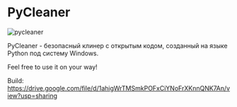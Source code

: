 # PyCleaner
![pycleaner](https://user-images.githubusercontent.com/35878165/190924921-ad501d5a-b9e3-4006-9517-e860abdcc03e.PNG)

PyCleaner - безопасный клинер с открытым кодом, 
созданный на языке Python под систему Windows. 

Feel free to use it on your way!

Build: https://drive.google.com/file/d/1ahigWrTMSmkPOFxCiYNoFrXKnnQNK7An/view?usp=sharing
